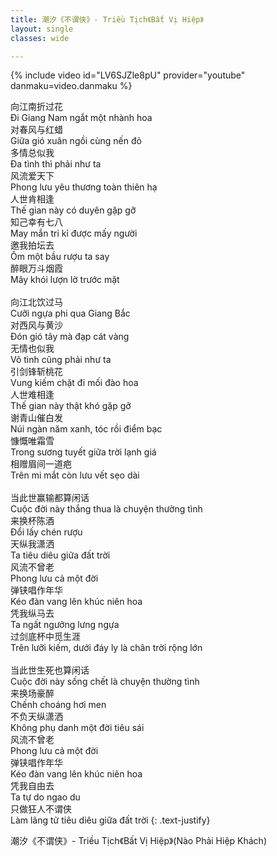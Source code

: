 ```yaml
---
title: 潮汐《不谓侠》- Triều Tịch《Bất Vị Hiệp》
layout: single
classes: wide

---
```


{% include video id="LV6SJZle8pU" provider="youtube" danmaku=video.danmaku %}

向江南折过花\
Đi Giang Nam ngắt một nhành hoa\
对春风与红蜡\
Giữa gió xuân ngồi cùng nến đỏ\
多情总似我\
Đa tình thì phải như ta\
风流爱天下\
Phong lưu yêu thương toàn thiên hạ\
人世肯相逢\
Thế gian này có duyên gặp gỡ\
知己幸有七八\
May mắn tri kỉ được mấy người\
邀我拍坛去\
Ôm một bầu rượu ta say\
醉眼万斗烟霞\
Mây khói lượn lờ trước mặt\
 \
向江北饮过马\
Cưỡi ngựa phi qua Giang Bắc\
对西风与黄沙\
Đón gió tây mà đạp cát vàng\
无情也似我\
Vô tình cũng phải như ta\
引剑锋斩桃花\
Vung kiếm chặt đi mối đào hoa\
人世难相逢\
Thế gian này thật khó gặp gỡ\
谢青山催白发\
Núi ngàn năm xanh, tóc rồi điểm bạc\
慷慨唯霜雪\
Trong sương tuyết giữa trời lạnh giá\
相赠眉间一道疤\
Trên mi mắt còn lưu vết sẹo dài\
 \
当此世赢输都算闲话\
Cuộc đời này thắng thua là chuyện thường tình\
来换杯陈酒\
Đổi lấy chén rượu\
天纵我潇洒\
Ta tiêu diêu giữa đất trời\
风流不曾老\
Phong lưu cả một đời\
弹铗唱作年华\
Kéo đàn vang lên khúc niên hoa\
凭我纵马去\
Ta ngất ngưởng lưng ngựa\
过剑底杯中觅生涯\
Trên lưỡi kiếm, dưới đáy ly là chân trời rộng lớn\
 \
当此世生死也算闲话\
Cuộc đời này sống chết là chuyện thường tình\
来换场豪醉\
Chếnh choáng hơi men\
不负天纵潇洒\
Không phụ danh một đời tiêu sái\
风流不曾老\
Phong lưu cả một đời\
弹铗唱作年华\
Kéo đàn vang lên khúc niên hoa\
凭我自由去\
Ta tự do ngao du\
只做狂人不谓侠\
Làm lãng tử tiêu diêu giữa đất trời
{: .text-justify}

> <cite>
潮汐《不谓侠》- Triều Tịch《Bất Vị Hiệp》(Nào Phải Hiệp Khách)
</cite>